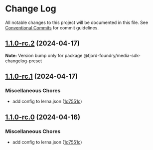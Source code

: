 # Change Log

All notable changes to this project will be documented in this file.
See [Conventional Commits](https://conventionalcommits.org) for commit guidelines.

## [1.1.0-rc.2](https://github.com/Labrys-Group/fjord-foundry-sdk/compare/v1.1.0-rc.1...v1.1.0-rc.2) (2024-04-17)

**Note:** Version bump only for package @fjord-foundry/media-sdk-changelog-preset

## [1.1.0-rc.1](https://github.com/Labrys-Group/fjord-foundry-sdk/compare/v1.0.2-alpha.0...v1.1.0-rc.1) (2024-04-17)

### Miscellaneous Chores

- add config to lerna.json ([1d7551c](https://github.com/Labrys-Group/fjord-foundry-sdk/commit/1d7551cde3abd1c34f8ac270e91f49f5389c20a5))

## [1.1.0-rc.0](https://github.com/Labrys-Group/fjord-foundry-sdk/compare/v1.0.2-alpha.0...v1.1.0-rc.0) (2024-04-16)

### Miscellaneous Chores

- add config to lerna.json ([1d7551c](https://github.com/Labrys-Group/fjord-foundry-sdk/commit/1d7551cde3abd1c34f8ac270e91f49f5389c20a5))
